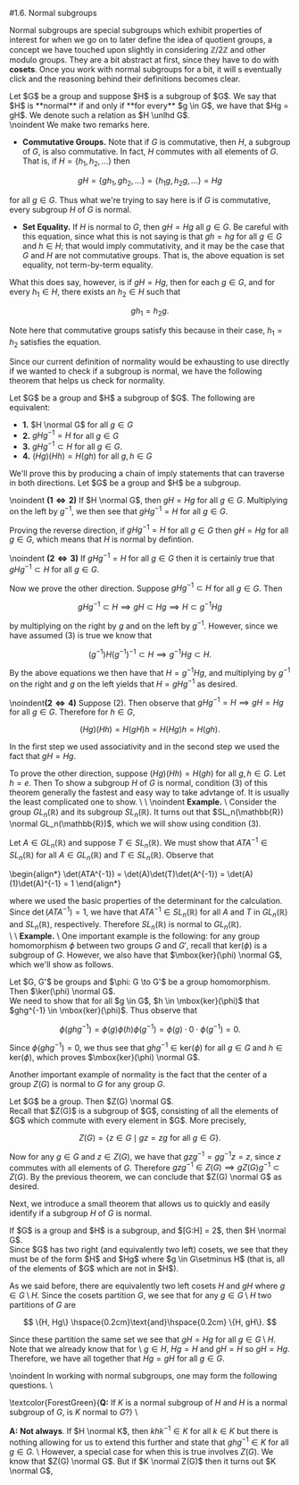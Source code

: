 <style>
.md-content {
    max-width: 80em;
}
</style>
#1.6. Normal subgroups

Normal subgroups are special subgroups which exhibit properties of
interest for when we go on to later define the idea of quotient
groups, a concept we have touched upon slightly in considering
$\mathbb{Z}/2\mathbb{Z}$ and other modulo groups. They are a bit
abstract at first, since they have to do with **cosets**.
Once you work with normal subgroups for a bit, it will s
eventually click and the reasoning behind their definitions
becomes clear. 


<span style="display:block" class="definition">
Let $G$ be a group and suppose $H$ is a subgroup of $G$. We
say that $H$ is **normal** if and only if **for every** $g
\in G$, we have that $Hg = gH$. We denote such a relation as
$H \unlhd G$.
</span>
\noindent We make two remarks here.

* **Commutative Groups.** Note that if $G$ is commutative, then $H$, a subgroup of $G$, is
also commutative. In fact, $H$ commutes with all elements of $G$.
That is, if $H = \{h_1, h_2, \dots \}$ then

$$
gH = \{gh_1, gh_2, \dots\} = \{h_1g, h_2g, \dots\} = Hg
$$

for all $g \in G$. Thus what we're trying to say here is if $G$ is commutative, every
subgroup $H$ of $G$ is normal.
* **Set Equality.** If $H$ is normal to $G$, then $gH = Hg$
all $g \in G$. Be careful with this equation, since what this is
not saying is that $gh=hg$ for all $g\in G$ and $h \in H$; that
would imply commutativity, and it may be the case that $G$ and $H$
are not commutative groups. That is, the above equation is set
equality, not term-by-term equality.

What this does say, however, is if $gH = Hg$, then for each $g\in
G$, and for every $h_1 \in H$, there exists an $h_2 \in H$ such
that 

$$
gh_1 = h_2g.
$$

Note here that commutative groups satisfy this because in their
case, $h_1 = h_2$ satisfies the equation.


Since our current definition of normality would be exhausting to
use directly if we wanted to check if a subgroup is normal, we
have the following theorem that helps us check for normality. 


<span style="display:block" class="theorem">
Let $G$ be a group and $H$ a subgroup of $G$. The following
are equivalent:

* **1.** $H \normal G$ for all $g \in G$
* **2.** $gHg^{-1} = H$ for all $g \in G$
* **3.** $gHg^{-1} \subset H$ for all $g\in G$.
* **4.** $(Hg)(Hh) = H(gh)$ for all $g, h \in G$

</span>


<span style="display:block" class="proof">
We'll prove this by producing a chain of imply statements that
can traverse in both directions.
Let $G$ be a group and $H$ be a subgroup. 

\noindent $\mathbf{(1 \iff 2)}$ If $H \normal G$, then $gH = Hg$
for all $g \in G$. Multiplying on the left by $g^{-1}$, we
then see that $gHg^{-1} = H$ for all $g \in G$.

Proving the reverse direction, if $gHg^{-1} = H$ for all $g \in G$
then $gH = Hg$ for all $g \in G$, which means that $H$ is
normal by defintion. 

\noindent $\mathbf{(2 \iff 3)}$ If $gHg^{-1} = H$ for all $g \in G$
then it is certainly true that $gHg^{-1} \subset H$ for all $g
\in G$. 

Now we prove the other direction. Suppose $gHg^{-1} \subset H$ for
all $g \in G$. Then

$$
gHg^{-1} \subset H \implies gH \subset Hg 
\implies H \subset g^{-1}Hg
$$

by multiplying on the right by $g$ and on the left by
$g^{-1}$. However, since we have assumed (3) is true we know
that 

$$
(g^{-1})H(g^{-1})^{-1} \subset H \implies g^{-1}Hg
\subset H. 
$$
 
By the above equations we then have that $H = g^{-1}Hg$, and
multiplying by $g^{-1}$ on the right and $g$ on the left
yields that $H = gHg^{-1}$ as desired.

\noindent$\mathbf{(2 \iff 4)}$ Suppose (2). Then observe that $gHg^{-1} = H
\implies gH = Hg$ for all $g \in G$.
Therefore for $h \in G$, 

$$
(Hg)(Hh) = H(gH)h = H(Hg)h = H(gh).
$$

In the first step we used associativity and in the
second step we used the fact that $gH = Hg$. 

To prove the other direction, suppose $(Hg)(Hh) = H(gh)$ for
all $g, h \in G$. Let $h = e$. Then 
</span>
To show a subgroup $H$ of $G$ is normal, condition (3) of this
theorem generally the fastest and easy way to take advtange of. It
is usually the least complicated one to show. 
\\
\\
\noindent
**Example.**
\\
Consider the group $GL_n(\mathbb{R})$ and its subgroup
$SL_n(\mathbb{R})$. It turns out that $SL_n(\mathbb{R}) \normal
GL_n(\mathbb{R})$, which we will show using condition (3).

Let $A \in GL_n(\mathbb{R})$ and suppose $T
\in SL_n(\mathbb{R})$. We must show that $ATA^{-1} \in
SL_n(\mathbb{R})$ for all $A \in GL_n(\mathbb{R})$ and $T \in
SL_n(\mathbb{R})$. Observe that 

\begin{align*}
\det(ATA^{-1}) = \det(A)\det(T)\det(A^{-1})
= \det(A)(1)\det(A)^{-1} = 1
\end{align*}

where we used the basic properties of the determinant for the
calculation. Since $\det(ATA^{-1}) = 1$, we have that $ATA^{-1}
\in SL_n(\mathbb{R})$ for all $A$ and $T$ in $GL_n(\mathbb{R})$
and $SL_n(\mathbb{R})$, respectively. Therefore $SL_n(\mathbb{R})$
is normal to $GL_n(\mathbb{R})$.   
\\
\\
**Example.**
\\
One important example is the following: for any group homomorphism
$\phi$ between two groups $G$ and $G'$, recall that
$\mbox{ker}(\phi)$ is a subgroup of $G$. However, we also have
that $\mbox{ker}(\phi) \normal G$, which we'll show as follows.


<span style="display:block" class="proposition">
Let $G, G'$ be groups and $\phi: G \to G'$ be a group
homomorphism. Then $\ker(\phi) \normal G$.
</span>


<span style="display:block" class="proof">
We need to show that for all $g \in G$, $h \in \mbox{ker}(\phi)$
that $ghg^{-1} \in \mbox{ker}(\phi)$. Thus observe that 

$$
\phi(ghg^{-1}) = \phi(g)\phi(h)\phi(g^{-1})
= \phi(g)\cdot 0 \cdot \phi(g^{-1}) = 0.
$$

Since $\phi(ghg^{-1}) = 0$, we thus see that $ghg^{-1} \in
\mbox{ker}(\phi)$ for all $g \in G$ and $h \in \mbox{ker}(\phi)$,
which proves $\mbox{ker}(\phi) \normal G$.    
</span>

Another important example of normality is the fact that the
center of a group $Z(G)$ is normal to $G$ for any group $G$.


<span style="display:block" class="proposition">
Let $G$ be a group. Then $Z(G) \normal G$.
</span>


<span style="display:block" class="proof">
Recall that $Z(G)$ is a subgroup of $G$, consisting of all the
elements of $G$ which commute with every element in $G$. More
precisely, 

$$
Z(G) = \{z \in G \mid gz = zg \text{ for all } g \in G\}.
$$

Now for any $g \in G$ and $z \in Z(G)$, we have that $gzg^{-1}
= gg^{-1}z = z$, since $z$ commutes with all elements of $G$.
Therefore $gzg^{-1} \in Z(G) \implies gZ(G)g^{-1} \subset
Z(G)$. By the previous theorem, we can conclude that $Z(G)
\normal G$ as desired.
</span>

Next, we introduce a small theorem that allows us to quickly and
easily identify if a subgroup $H$ of $G$ is normal. 


<span style="display:block" class="theorem">
If $G$ is a group and $H$ is a subgroup, and $[G:H] = 2$, then
$H \normal G$.
</span>


<span style="display:block" class="proof">
Since $G$ has two right (and equivalently two left) cosets, we
see that they must be of the form $H$ and $Hg$ where $g \in
G\setminus H$ (that is, all of the elements of $G$ which are
not in $H$).   

As we said before, there are equivalently two left cosets $H$
and $gH$ where $g \in G\setminus H$. Since the cosets partition $G$, we see that for any $g \in
G\setminus H$ two partitions of $G$ are 

$$
\{H, Hg\} \hspace{0.2cm}\text{and}\hspace{0.2cm} \{H, gH\}.
$$

Since these partition the same set we see that $gH = Hg$ for
all $g \in G\setminus H$. Note that we already know that for
\    $g \in H$, $Hg = H$ and $gH = H$ so $gH = Hg$. Therefore,
we have all together that $Hg = gH$ for all $g \in G$.
</span>

\noindent In working with normal subgroups, one may form the following
questions. 
\\

\textcolor{ForestGreen}{**Q:** If $K$ is a normal subgroup of $H$ and $H$ is a normal
subgroup of $G$, is $K$ normal to $G$?}
\\

**A:** **Not always**. If $H \normal K$, then $khk^{-1} \in
K$ for all $k \in K$ but there is nothing allowing for us to extend
this further and state that $ghg^{-1} \in K$ for all $g \in G$. 
\\
However, a special case for when this is true involves $Z(G)$. We
know that $Z(G) \normal G$. But if $K \normal Z(G)$ then
it turns out $K \normal G$, 











<script src="../../mathjax_helper.js"></script>